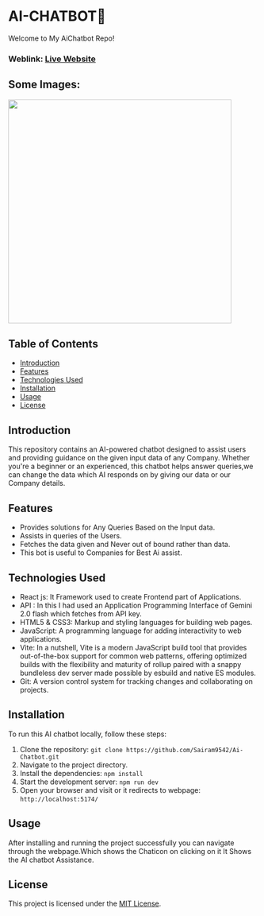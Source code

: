 # AI-CHATBOT🤖

Welcome to My  AiChatbot Repo!

### Weblink: [Live Website]()
## Some Images:
<img width="450px;" src="https://res.cloudinary.com/dz1zt2xfc/image/upload/v1743404316/Screenshot_2025-03-31_122714_tdzkwm.png"/>

## Table of Contents
- [Introduction](#introduction)
- [Features](#features)
- [Technologies Used](#technologies-used)
- [Installation](#installation)
- [Usage](#usage)
- [License](#license)

## Introduction
This repository contains an AI-powered chatbot designed to assist users and providing guidance on the given input data of any Company. Whether you're a beginner or an experienced, this chatbot helps answer queries,we can change the data which AI responds on by giving our data or our Company details.

## Features
- Provides solutions for Any Queries Based on the Input data.
- Assists in queries of the Users.
- Fetches the data given and Never out of bound rather than data.
- This bot is useful to Companies for Best Ai assist.


## Technologies Used
- React js: It Framework used to create Frontend part of Applications.
- API : In this I had used an Application Programming Interface of Gemini 2.0 flash which fetches from API key.
- HTML5 & CSS3: Markup and styling languages for building web pages.
- JavaScript: A programming language for adding interactivity to web applications.
- Vite: In a nutshell, Vite is a modern JavaScript build tool that provides out-of-the-box support for common web patterns, offering optimized builds with           the flexibility and maturity of rollup paired with a snappy bundleless dev server made possible by esbuild and native ES modules.
- Git: A version control system for tracking changes and collaborating on projects.

## Installation
To run this AI chatbot locally, follow these steps:

1. Clone the repository: `git clone https://github.com/Sairam9542/Ai-Chatbot.git`
2. Navigate to the project directory.
3. Install the dependencies: `npm install`
4. Start the development server: `npm run dev`
5. Open your browser and visit or it redirects to webpage: `http://localhost:5174/`

## Usage
After installing and running the project successfully you can navigate through the webpage.Which shows the Chaticon on clicking on it It Shows the AI chatbot Assistance.

## License
This project is licensed under the [MIT License](LICENSE).

